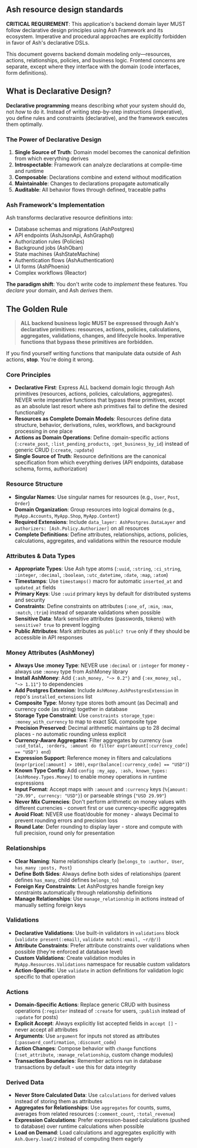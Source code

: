 ## Ash resource design standards

**CRITICAL REQUIREMENT**: This application's backend domain layer MUST follow declarative design principles using Ash Framework and its ecosystem. Imperative and procedural approaches are explicitly forbidden in favor of Ash's declarative DSLs.

This document governs backend domain modeling only—resources, actions, relationships, policies, and business logic. Frontend concerns are separate, except where they interface with the domain (code interfaces, form definitions).

## What is Declarative Design?

**Declarative programming** means describing *what* your system should do, not *how* to do it. Instead of writing step-by-step instructions (imperative), you define rules and constraints (declarative), and the framework executes them optimally.

### The Power of Declarative Design

1. **Single Source of Truth**: Domain model becomes the canonical definition from which everything derives
2. **Introspectable**: Framework can analyze declarations at compile-time and runtime
3. **Composable**: Declarations combine and extend without modification
4. **Maintainable**: Changes to declarations propagate automatically
5. **Auditable**: All behavior flows through defined, traceable paths

### Ash Framework's Implementation

Ash transforms declarative resource definitions into:
- Database schemas and migrations (AshPostgres)
- API endpoints (AshJsonApi, AshGraphql)
- Authorization rules (Policies)
- Background jobs (AshOban)
- State machines (AshStateMachine)
- Authentication flows (AshAuthentication)
- UI forms (AshPhoenix)
- Complex workflows (Reactor)

**The paradigm shift**: You don't write code to *implement* these features. You *declare* your domain, and Ash *derives* them.

## The Golden Rule

> **ALL backend business logic MUST be expressed through Ash's declarative primitives: resources, actions, policies, calculations, aggregates, validations, changes, and lifecycle hooks. Imperative functions that bypass these primitives are forbidden.**

If you find yourself writing functions that manipulate data outside of Ash actions, **stop**. You're doing it wrong.

### Core Principles

- **Declarative First**: Express ALL backend domain logic through Ash primitives (resources, actions, policies, calculations, aggregates). NEVER write imperative functions that bypass these primitives, except as an absolute last resort where ash primitives fail to define the desired functionality
- **Resources as Complete Domain Models**: Resources define data structure, behavior, derivations, rules, workflows, and background processing in one place
- **Actions as Domain Operations**: Define domain-specific actions (`:create_post`, `:list_pending_products`, `:get_business_by_id`) instead of generic CRUD (`:create`, `:update`)
- **Single Source of Truth**: Resource definitions are the canonical specification from which everything derives (API endpoints, database schema, forms, authorization)

### Resource Structure

- **Singular Names**: Use singular names for resources (e.g., `User`, `Post`, `Order`)
- **Domain Organization**: Group resources into logical domains (e.g., `MyApp.Accounts`, `MyApp.Shop`, `MyApp.Content`)
- **Required Extensions**: Include `data_layer: AshPostgres.DataLayer` and `authorizers: [Ash.Policy.Authorizer]` on all resources
- **Complete Definitions**: Define attributes, relationships, actions, policies, calculations, aggregates, and validations within the resource module

### Attributes & Data Types

- **Appropriate Types**: Use Ash type atoms (`:uuid`, `:string`, `:ci_string`, `:integer`, `:decimal`, `:boolean`, `:utc_datetime`, `:date`, `:map`, `:atom`)
- **Timestamps**: Use `timestamps()` macro for automatic `inserted_at` and `updated_at` fields
- **Primary Keys**: Use `:uuid` primary keys by default for distributed systems and security
- **Constraints**: Define constraints on attributes (`:one_of`, `:min`, `:max`, `:match`, `:trim`) instead of separate validations when possible
- **Sensitive Data**: Mark sensitive attributes (passwords, tokens) with `sensitive? true` to prevent logging
- **Public Attributes**: Mark attributes as `public? true` only if they should be accessible in API responses

### Money Attributes (AshMoney)

- **Always Use :money Type**: NEVER use `:decimal` or `:integer` for money - always use `:money` type from AshMoney library
- **Install AshMoney**: Add `{:ash_money, "~> 0.2"}` and `{:ex_money_sql, "~> 1.11"}` to dependencies
- **Add Postgres Extension**: Include `AshMoney.AshPostgresExtension` in repo's `installed_extensions` list
- **Composite Type**: Money type stores both amount (as Decimal) and currency code (as string) together in database
- **Storage Type Constraint**: Use `constraints storage_type: :money_with_currency` to map to exact SQL composite type
- **Precision Preserved**: Decimal arithmetic maintains up to 28 decimal places - no automatic rounding unless explicit
- **Currency-Aware Aggregates**: Filter aggregates by currency (`sum :usd_total, :orders, :amount do filter expr(amount[:currency_code] == "USD") end`)
- **Expression Support**: Reference money in filters and calculations (`expr(price[:amount] > 100)`, `expr(balance[:currency_code] == "USD")`)
- **Known Type Config**: Add `config :my_app, :ash, known_types: [AshMoney.Types.Money]` to enable money operations in runtime expressions
- **Input Format**: Accept maps with `:amount` and `:currency` keys (`%{amount: "29.99", currency: "USD"}`) or parseable strings (`"USD 29.99"`)
- **Never Mix Currencies**: Don't perform arithmetic on money values with different currencies - convert first or use currency-specific aggregates
- **Avoid Float**: NEVER use float/double for money - always Decimal to prevent rounding errors and precision loss
- **Round Late**: Defer rounding to display layer - store and compute with full precision, round only for presentation

### Relationships

- **Clear Naming**: Name relationships clearly (`belongs_to :author, User`, `has_many :posts, Post`)
- **Define Both Sides**: Always define both sides of relationships (parent defines `has_many`, child defines `belongs_to`)
- **Foreign Key Constraints**: Let AshPostgres handle foreign key constraints automatically through relationship definitions
- **Manage Relationships**: Use `manage_relationship` in actions instead of manually setting foreign keys

### Validations

- **Declarative Validations**: Use built-in validators in `validations` block (`validate present(:email)`, `validate match(:email, ~r/@/)`)
- **Attribute Constraints**: Prefer attribute constraints over validations when possible (they're enforced at database level)
- **Custom Validations**: Create validation modules in `MyApp.Resources.Validations` namespace for reusable custom validators
- **Action-Specific**: Use `validate` in action definitions for validation logic specific to that operation

### Actions

- **Domain-Specific Actions**: Replace generic CRUD with business operations (`:register` instead of `:create` for users, `:publish` instead of `:update` for posts)
- **Explicit Accept**: Always explicitly list accepted fields in `accept []` - never accept all attributes
- **Arguments**: Use `argument` for inputs not stored as attributes (`:password_confirmation`, `:discount_code`)
- **Action Changes**: Compose behavior with `change` functions (`:set_attribute`, `:manage_relationship`, custom change modules)
- **Transaction Boundaries**: Remember actions run in database transactions by default - use this for data integrity

### Derived Data

- **Never Store Calculated Data**: Use `calculations` for derived values instead of storing them as attributes
- **Aggregates for Relationships**: Use `aggregates` for counts, sums, averages from related resources (`:comment_count`, `:total_revenue`)
- **Expression Calculations**: Prefer expression-based calculations (pushed to database) over runtime calculations when possible
- **Load on Demand**: Load calculations and aggregates explicitly with `Ash.Query.load/2` instead of computing them eagerly
